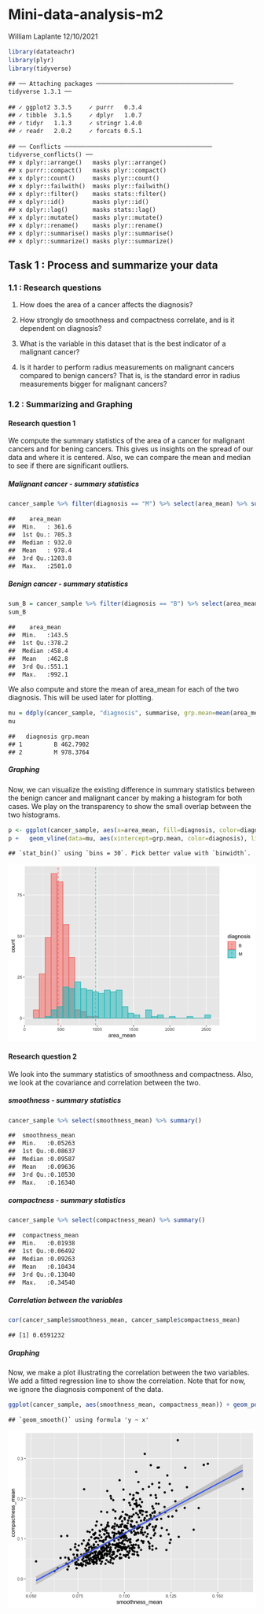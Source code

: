 Mini-data-analysis-m2
================
William Laplante
12/10/2021

``` r
library(datateachr)
library(plyr)
library(tidyverse)
```

    ## ── Attaching packages ─────────────────────────────────────── tidyverse 1.3.1 ──

    ## ✓ ggplot2 3.3.5     ✓ purrr   0.3.4
    ## ✓ tibble  3.1.5     ✓ dplyr   1.0.7
    ## ✓ tidyr   1.1.3     ✓ stringr 1.4.0
    ## ✓ readr   2.0.2     ✓ forcats 0.5.1

    ## ── Conflicts ────────────────────────────────────────── tidyverse_conflicts() ──
    ## x dplyr::arrange()   masks plyr::arrange()
    ## x purrr::compact()   masks plyr::compact()
    ## x dplyr::count()     masks plyr::count()
    ## x dplyr::failwith()  masks plyr::failwith()
    ## x dplyr::filter()    masks stats::filter()
    ## x dplyr::id()        masks plyr::id()
    ## x dplyr::lag()       masks stats::lag()
    ## x dplyr::mutate()    masks plyr::mutate()
    ## x dplyr::rename()    masks plyr::rename()
    ## x dplyr::summarise() masks plyr::summarise()
    ## x dplyr::summarize() masks plyr::summarize()

## Task 1 : Process and summarize your data

### 1.1 : Research questions

1.  How does the area of a cancer affects the diagnosis?

2.  How strongly do smoothness and compactness correlate, and is it
    dependent on diagnosis?

3.  What is the variable in this dataset that is the best indicator of a
    malignant cancer?

4.  Is it harder to perform radius measurements on malignant cancers
    compared to benign cancers? That is, is the standard error in radius
    measurements bigger for malignant cancers?

### 1.2 : Summarizing and Graphing

#### Research question 1

We compute the summary statistics of the area of a cancer for malignant
cancers and for bening cancers. This gives us insights on the spread of
our data and where it is centered. Also, we can compare the mean and
median to see if there are significant outliers.

##### Malignant cancer - summary statistics

``` r
cancer_sample %>% filter(diagnosis == "M") %>% select(area_mean) %>% summary()
```

    ##    area_mean     
    ##  Min.   : 361.6  
    ##  1st Qu.: 705.3  
    ##  Median : 932.0  
    ##  Mean   : 978.4  
    ##  3rd Qu.:1203.8  
    ##  Max.   :2501.0

##### Benign cancer - summary statistics

``` r
sum_B = cancer_sample %>% filter(diagnosis == "B") %>% select(area_mean) %>% summary()
sum_B
```

    ##    area_mean    
    ##  Min.   :143.5  
    ##  1st Qu.:378.2  
    ##  Median :458.4  
    ##  Mean   :462.8  
    ##  3rd Qu.:551.1  
    ##  Max.   :992.1

We also compute and store the mean of area_mean for each of the two
diagnosis. This will be used later for plotting.

``` r
mu = ddply(cancer_sample, "diagnosis", summarise, grp.mean=mean(area_mean))
mu
```

    ##   diagnosis grp.mean
    ## 1         B 462.7902
    ## 2         M 978.3764

##### Graphing

Now, we can visualize the existing difference in summary statistics
between the benign cancer and malignant cancer by making a histogram for
both cases. We play on the transparency to show the small overlap
between the two histograms.

``` r
p <- ggplot(cancer_sample, aes(x=area_mean, fill=diagnosis, color=diagnosis)) + geom_histogram(position="identity", alpha=0.5)
p +   geom_vline(data=mu, aes(xintercept=grp.mean, color=diagnosis), linetype="dashed")
```

    ## `stat_bin()` using `bins = 30`. Pick better value with `binwidth`.

![](Mini-data-analysis-m2_files/figure-gfm/unnamed-chunk-5-1.png)<!-- -->

#### Research question 2

We look into the summary statistics of smoothness and compactness. Also,
we look at the covariance and correlation between the two.

##### smoothness - summary statistics

``` r
cancer_sample %>% select(smoothness_mean) %>% summary()
```

    ##  smoothness_mean  
    ##  Min.   :0.05263  
    ##  1st Qu.:0.08637  
    ##  Median :0.09587  
    ##  Mean   :0.09636  
    ##  3rd Qu.:0.10530  
    ##  Max.   :0.16340

##### compactness - summary statistics

``` r
cancer_sample %>% select(compactness_mean) %>% summary()
```

    ##  compactness_mean 
    ##  Min.   :0.01938  
    ##  1st Qu.:0.06492  
    ##  Median :0.09263  
    ##  Mean   :0.10434  
    ##  3rd Qu.:0.13040  
    ##  Max.   :0.34540

##### Correlation between the variables

``` r
cor(cancer_sample$smoothness_mean, cancer_sample$compactness_mean)
```

    ## [1] 0.6591232

##### Graphing

Now, we make a plot illustrating the correlation between the two
variables. We add a fitted regression line to show the correlation. Note
that for now, we ignore the diagnosis component of the data.

``` r
ggplot(cancer_sample, aes(smoothness_mean, compactness_mean)) + geom_point() + geom_smooth(method=lm)
```

    ## `geom_smooth()` using formula 'y ~ x'

![](Mini-data-analysis-m2_files/figure-gfm/unnamed-chunk-9-1.png)<!-- -->
